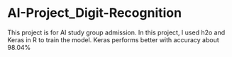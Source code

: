 # AI-Project_Digit-Recognition
This project is for AI study group admission. In this project, I used h2o and Keras in R to train the model. Keras performs better with accuracy about 98.04%
